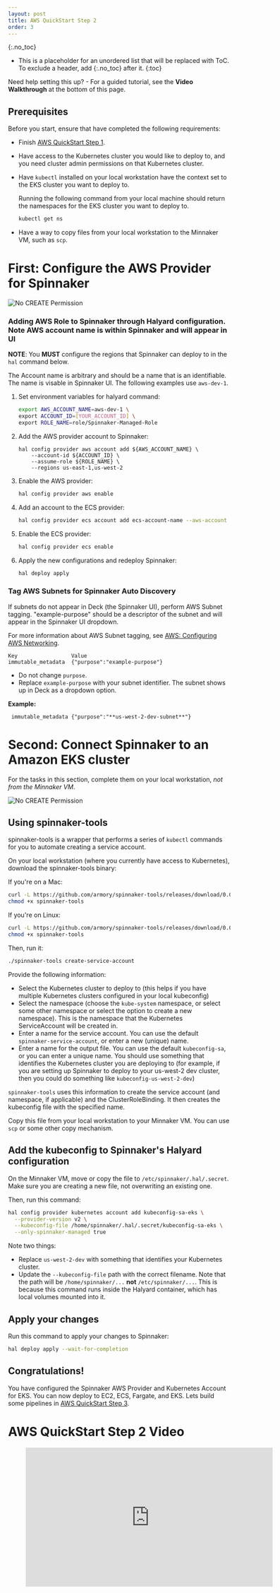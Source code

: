 ```yaml
---
layout: post
title: AWS QuickStart Step 2
order: 3
---
```


{:.no_toc}
* This is a placeholder for an unordered list that will be replaced with ToC. To exclude a header, add {:.no_toc} after it.
{:toc}

Need help setting this up? - For a guided tutorial, see the **Video Walkthrough** at the bottom of this page.

## Prerequisites
Before you start, ensure that have completed the following requirements:
* Finish [AWS QuickStart Step 1](/spinnaker/Armory-Spinnaker-Quickstart-1).
* Have access to the Kubernetes cluster you would like to deploy to, and you need cluster admin permissions on that Kubernetes cluster.
* Have `kubectl` installed on your local workstation have the context set to the EKS cluster you want to deploy to.

    Running the following command from your local machine should return the namespaces for the EKS cluster you want to deploy to.

    ```bash
    kubectl get ns
    ```
* Have a way to copy files from your local workstation to the Minnaker VM, such as `scp`.


# First: Configure the AWS Provider for Spinnaker

![No CREATE Permission](/images/AWS-Deploy-Spinnaker.png)

### Adding AWS Role to Spinnaker through Halyard configuration.  Note AWS account name is within Spinnaker and will appear in UI ###

**NOTE**: You **MUST** configure the regions that Spinnaker can deploy to in the `hal` command below.

The Account name is arbitrary and should be a name that is an identifiable.  The name is visable in Spinnaker UI.  The following examples use `aws-dev-1`.

1. Set environment variables for halyard command:
   
    ```bash 
    export AWS_ACCOUNT_NAME=aws-dev-1 \
    export ACCOUNT_ID=[YOUR_ACCOUNT_ID] \
    export ROLE_NAME=role/Spinnaker-Managed-Role
    ```

2. Add the AWS provider account to Spinnaker:

    ```code
    hal config provider aws account add ${AWS_ACCOUNT_NAME} \
        --account-id ${ACCOUNT_ID} \
        --assume-role ${ROLE_NAME} \
        --regions us-east-1,us-west-2
    ```

3. Enable the AWS provider:
   
    ```bash
    hal config provider aws enable
    ```

4. Add an account to the ECS provider:
   
    ```bash
    hal config provider ecs account add ecs-account-name --aws-account aws-dev-1
    ```

5. Enable the ECS provider:
   
    ```bash
    hal config provider ecs enable
    ```

6. Apply the new configurations and redeploy Spinnaker:
   
    ```bash
    hal deploy apply
    ```

### Tag AWS Subnets for Spinnaker Auto Discovery

If subnets do not appear in Deck (the Spinnaker UI), perform AWS Subnet tagging.  "example-purpose" should be a descriptor of the subnet and will appear in the Spinnaker UI dropdown.

For more information about AWS Subnet tagging, see [AWS: Configuring AWS Networking](/spinnaker-install-admin-guides/aws-subnets/).

```
Key                 Value
immutable_metadata  {"purpose":"example-purpose"}
```

* Do not change `purpose`.
* Replace `example-purpose` with your subnet identifier. The subnet shows up in Deck as a dropdown option.

 **Example:** 

```
 immutable_metadata {"purpose":"**us-west-2-dev-subnet**"}
```

# Second: Connect Spinnaker to an Amazon EKS cluster

For the tasks in this section, complete them on your local workstation, *not from the Minnaker VM*. 

![No CREATE Permission](/images/Spinnaker-to-EKS.png)

## Using spinnaker-tools

spinnaker-tools is a wrapper that performs a series of `kubectl` commands for you to automate creating a service account.

On your local workstation (where you currently have access to Kubernetes), download the spinnaker-tools binary:

If you're on a Mac:

```bash
curl -L https://github.com/armory/spinnaker-tools/releases/download/0.0.7/spinnaker-tools-darwin -o spinnaker-tools
chmod +x spinnaker-tools
```

If you're on Linux:

```bash
curl -L https://github.com/armory/spinnaker-tools/releases/download/0.0.7/spinnaker-tools-linux -o spinnaker-tools
chmod +x spinnaker-tools
```

Then, run it:

```bash
./spinnaker-tools create-service-account
```

Provide the following information:
* Select the Kubernetes cluster to deploy to (this helps if you have multiple Kubernetes clusters configured in your local kubeconfig)
* Select the namespace (choose the `kube-system` namespace, or select some other namespace or select the option to create a new namespace).  This is the namespace that the Kubernetes ServiceAccount will be created in.
* Enter a name for the service account.  You can use the default `spinnaker-service-account`, or enter a new (unique) name.
* Enter a name for the output file.  You can use the default `kubeconfig-sa`, or you can enter a unique name.  You should use something that identifies the Kubernetes cluster you are deploying to (for example, if you are setting up Spinnaker to deploy to your us-west-2 dev cluster, then you could do something like `kubeconfig-us-west-2-dev`)

`spinnaker-tools` uses this information to create the service account (and namespace, if applicable) and the ClusterRoleBinding. It then creates the kubeconfig file with the specified name.

Copy this file from your local workstation to your Minnaker VM.  You can use `scp` or some other copy mechanism.

## Add the kubeconfig to Spinnaker's Halyard configuration

On the Minnaker VM, move or copy the file to `/etc/spinnaker/.hal/.secret`. Make sure you are creating a new file, not overwriting an existing one.

Then, run this command:

```bash
hal config provider kubernetes account add kubeconfig-sa-eks \
  --provider-version v2 \
  --kubeconfig-file /home/spinnaker/.hal/.secret/kubeconfig-sa-eks \
  --only-spinnaker-managed true
```

Note two things:
* Replace `us-west-2-dev` with something that identifies your Kubernetes cluster.
* Update the `--kubeconfig-file` path with the correct filename.  Note that the path will be `/home/spinnaker/...` **not** `/etc/spinnaker/...`. This is because this command runs inside the Halyard container, which has local volumes mounted into it.

## Apply your changes

Run this command to apply your changes to Spinnaker:

```bash
hal deploy apply --wait-for-completion
```

## Congratulations!  
You have configured the Spinnaker AWS Provider and Kubernetes Account for EKS.  You can now deploy to EC2, ECS, Fargate, and EKS.  Lets build some pipelines in [AWS QuickStart Step 3](/spinnaker/Armory-Spinnaker-Quickstart-3).

# AWS QuickStart Step 2 Video
<!-- blank line -->
<figure class="video_container">
  <iframe width="560" height="315" src="https://www.youtube.com/embed/XBdc0z-xdS0" frameborder="0" allow="accelerometer; autoplay; encrypted-media; gyroscope; picture-in-picture" allowfullscreen></iframe>
</figure>
<!-- blank line -->
